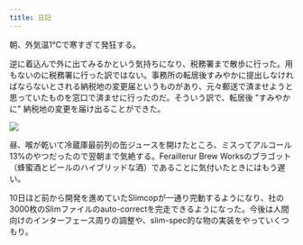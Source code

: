 ```yaml
---
title: 日記
---
```


朝、外気温1℃で寒すぎて発狂する。

逆に着込んで外に出てみるかという気持ちになり、税務署まで散歩に行った。用もないのに税務署に行った訳ではない。事務所の転居後すみやかに提出しなければならないとされる納税地の変更届というものがあり、元々郵送で済ませようと思っていたものを窓口で済ませに行ったのだ。そういう訳で、転居後 "すみやかに" 納税地の変更を届け出ることができた。

![](https://i.imgur.com/TNv7YNBh.jpg)

昼、喉が乾いて冷蔵庫最前列の缶ジュースを開けたところ、ミスってアルコール13%のやつだったので翌朝まで気絶する。Feraillerur Brew Worksのブラゴット（蜂蜜酒とビールのハイブリッドな酒）であることに気付いたときにはもう遅い。

10日ほど前から開発を進めていたSlimcopが一通り完動するようになり、社の3000枚のSlimファイルのauto-correctを完走できるようになった。今後は人間向けのインターフェース周りの調整や、slim-spec的な物の実装をやっていくつもり。
